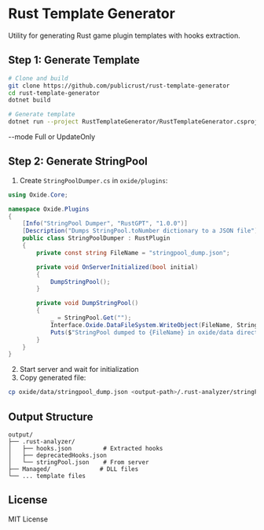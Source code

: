 # Rust Template Generator

Utility for generating Rust game plugin templates with hooks extraction.

## Step 1: Generate Template

```bash
# Clone and build
git clone https://github.com/publicrust/rust-template-generator
cd rust-template-generator
dotnet build

# Generate template
dotnet run --project RustTemplateGenerator/RustTemplateGenerator.csproj --input /path/to/RustDedicated_Data/Managed --output ./my-plugin --mode Full 
```

--mode Full or UpdateOnly

## Step 2: Generate StringPool

1. Create `StringPoolDumper.cs` in `oxide/plugins`:

```csharp
using Oxide.Core;

namespace Oxide.Plugins
{
    [Info("StringPool Dumper", "RustGPT", "1.0.0")]
    [Description("Dumps StringPool.toNumber dictionary to a JSON file")]
    public class StringPoolDumper : RustPlugin
    {
        private const string FileName = "stringpool_dump.json";

        private void OnServerInitialized(bool initial)
        {
            DumpStringPool();
        }

        private void DumpStringPool()
        {
            _ = StringPool.Get("");
            Interface.Oxide.DataFileSystem.WriteObject(FileName, StringPool.toNumber);
            Puts($"StringPool dumped to {FileName} in oxide/data directory");
        }
    }
}
```

2. Start server and wait for initialization
3. Copy generated file:
```bash
cp oxide/data/stringpool_dump.json <output-path>/.rust-analyzer/stringPool.json
```

## Output Structure

```
output/
├── .rust-analyzer/
│   ├── hooks.json         # Extracted hooks
│   ├── deprecatedHooks.json
│   └── stringPool.json    # From server
├── Managed/              # DLL files
└── ... template files
```

## License

MIT License
